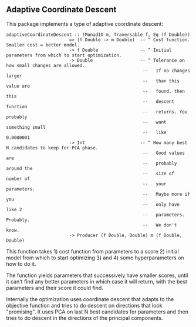 Adaptive Coordinate Descent
---------------------------

This package implements a type of adaptive coordinate descent:

    adaptiveCoordinateDescent :: (MonadIO m, Traversable f, Eq (f Double))
                            => (f Double -> m Double)  -- ^ Cost function. Smaller cost = better model.
                            -> f Double                -- ^ Initial parameters from which to start optimization.
                            -> Double                  -- ^ Tolerance on how small changes are allowed.
                                                        --   If no changes larger
                                                        --   than this value are
                                                        --   found, then this
                                                        --   descent function
                                                        --   returns. You probably
                                                        --   want something small
                                                        --   like 0.0000001
                            -> Int                     -- ^ How many best N candidates to keep for PCA phase.
                                                        --   Good values are
                                                        --   probably around the
                                                        --   size of number of
                                                        --   your parameters.
                                                        --   Maybe more if you
                                                        --   only have like 2
                                                        --   parameters. Probably.
                                                        --   We don't know.
                            -> Producer (f Double, Double) m (f Double, Double)

This function takes 1) cost function from parameters to a score 2) initial
model from which to start optimizing 3) and 4) some hyperparameters on how to
do it.

The function yields parameters that successively have smaller scores, until it
can't find any better parameters in which case it will return, with the best
parameters and their score it could find.

Internally the optimization uses coordinate descent that adapts to the
objective function and tries to do descent on directions that look "promising".
It uses PCA on last N best candidates for parameters and then tries to do
descent in the directions of the principal components.

